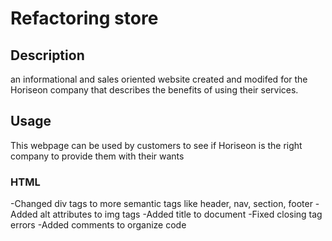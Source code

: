 # Refactoring store

## Description

an informational and sales oriented website created and modifed for the Horiseon company that describes the benefits of using their services.

## Usage

This webpage can be used by customers to see if Horiseon is the right company to provide them with their wants

### HTML

-Changed div tags to more semantic tags like header, nav, section, footer
-Added alt attributes to img tags
-Added title to document
-Fixed closing tag errors
-Added comments to organize code